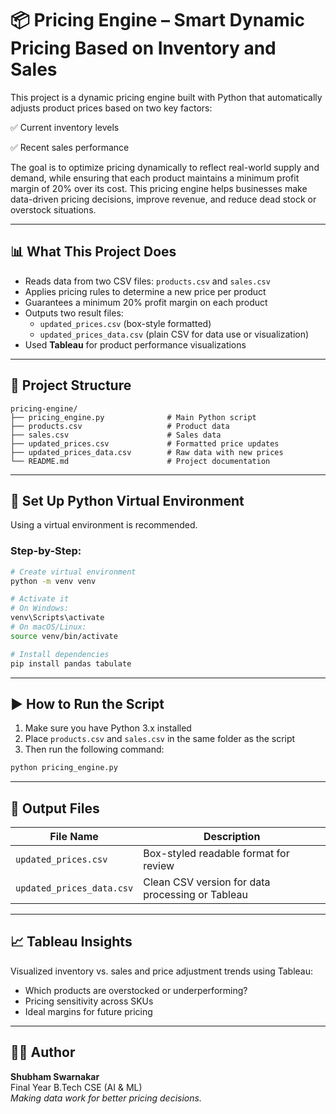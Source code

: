 # 📦 Pricing Engine – Smart Dynamic Pricing Based on Inventory and Sales

This project is a dynamic pricing engine built with Python that automatically adjusts product prices based on two key factors:

✅ Current inventory levels

✅ Recent sales performance

The goal is to optimize pricing dynamically to reflect real-world supply and demand, while ensuring that each product maintains a minimum profit margin of 20% over its cost. This pricing engine helps businesses make data-driven pricing decisions, improve revenue, and reduce dead stock or overstock situations.

---

## 📊 What This Project Does

- Reads data from two CSV files: `products.csv` and `sales.csv`
- Applies pricing rules to determine a new price per product
- Guarantees a minimum 20% profit margin on each product
- Outputs two result files:
  - `updated_prices.csv` (box-style formatted)
  - `updated_prices_data.csv` (plain CSV for data use or visualization)
- Used **Tableau** for product performance visualizations

---

## 🔧 Project Structure

```
pricing-engine/
├── pricing_engine.py              # Main Python script
├── products.csv                   # Product data
├── sales.csv                      # Sales data
├── updated_prices.csv             # Formatted price updates
├── updated_prices_data.csv        # Raw data with new prices
└── README.md                      # Project documentation
```

---

## 🐍 Set Up Python Virtual Environment

Using a virtual environment is recommended.

### Step-by-Step:

```bash
# Create virtual environment
python -m venv venv

# Activate it
# On Windows:
venv\Scripts\activate
# On macOS/Linux:
source venv/bin/activate

# Install dependencies
pip install pandas tabulate
```

---

## ▶️ How to Run the Script

1. Make sure you have Python 3.x installed
2. Place `products.csv` and `sales.csv` in the same folder as the script
3. Then run the following command:

```bash
python pricing_engine.py
```

---

## 📁 Output Files

| File Name                | Description                                       |
|-------------------------|---------------------------------------------------|
| `updated_prices.csv`    | Box-styled readable format for review             |
| `updated_prices_data.csv` | Clean CSV version for data processing or Tableau |

---

## 📈 Tableau Insights

Visualized inventory vs. sales and price adjustment trends using Tableau:
- Which products are overstocked or underperforming?
- Pricing sensitivity across SKUs
- Ideal margins for future pricing

---

## 👨‍💻 Author

**Shubham Swarnakar**  
Final Year B.Tech CSE (AI & ML)  
*Making data work for better pricing decisions.*

